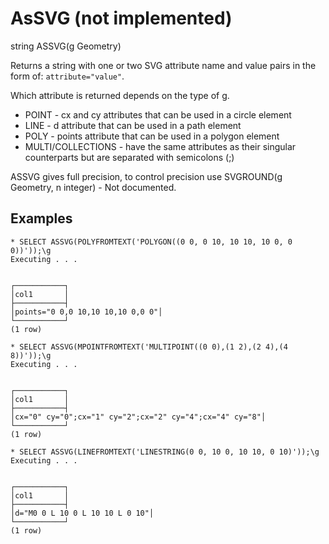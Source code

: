 # AsSVG (not implemented) #

string ASSVG(g Geometry)

Returns a string with one or two SVG attribute name and value pairs in the form of: `attribute="value"`.

Which attribute is returned depends on the type of g.

* POINT - cx and cy attributes that can be used in a circle element
* LINE - d attribute that can be used in a path element
* POLY - points attribute that can be used in a polygon element
* MULTI/COLLECTIONS - have the same attributes as their singular counterparts but are separated with semicolons (;)

ASSVG gives full precision, to control precision use SVGROUND(g Geometry, n integer) - Not documented.

## Examples ##

    * SELECT ASSVG(POLYFROMTEXT('POLYGON((0 0, 0 10, 10 10, 10 0, 0 0))'));\g
    Executing . . .


    ┌───────────┐
    │col1       │
    ├───────────┤
    │points="0 0,0 10,10 10,10 0,0 0"│
    └───────────┘
    (1 row)

    * SELECT ASSVG(MPOINTFROMTEXT('MULTIPOINT((0 0),(1 2),(2 4),(4 8))'));\g
    Executing . . .


    ┌───────────┐
    │col1       │
    ├───────────┤
    │cx="0" cy="0";cx="1" cy="2";cx="2" cy="4";cx="4" cy="8"│
    └───────────┘
    (1 row)

    * SELECT ASSVG(LINEFROMTEXT('LINESTRING(0 0, 10 0, 10 10, 0 10)'));\g
    Executing . . .


    ┌───────────┐
    │col1       │
    ├───────────┤
    │d="M0 0 L 10 0 L 10 10 L 0 10"│
    └───────────┘
    (1 row)
